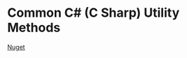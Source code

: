 # Common C# (C Sharp) Utility Methods

[Nuget](https://www.nuget.org/packages/Common-C-Sharp-Utility-Methods/)